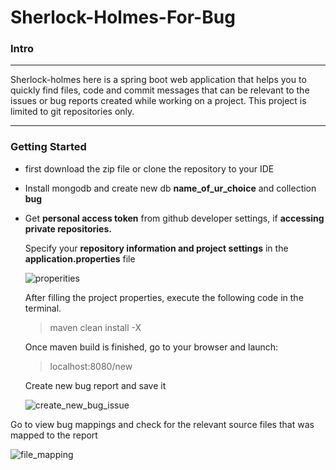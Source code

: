 # Sherlock-Holmes-For-Bug

### Intro
---

  Sherlock-holmes here is a spring boot web application that helps you to quickly find files, code and commit messages that can be relevant to the issues or bug reports created while working on a project. This project is limited to git repositories only. 


---

### Getting Started

   * first download the zip file or clone the repository to your IDE
   
   * Install mongodb and create new db **name_of_ur_choice** and  collection **bug**
   
   * Get **personal access token** from github developer settings,  if **accessing private repositories.**

     

     

     Specify your **repository information and project settings** in the **application.properties** file

     

     

     ![properities](https://github.com/varnaa/bug-mapping-using-github-API/blob/master/properities.png)

     

     

     

     After filling the project properties, execute the following code in the terminal.

     > maven clean install -X
     
     
     
     Once maven build is finished, go to your browser and launch: 
     
     > localhost:8080/new
     
     
     
     Create new bug report and save it
     
     
     
     ![create_new_bug_issue](https://github.com/varnaa/bug-mapping-using-github-API/blob/master/create_new_bug_issue.png)



Go to view bug mappings and check for the relevant source files that was mapped to the report

![file_mapping](https://github.com/varnaa/bug-mapping-using-github-API/blob/master/file_mapping.png)


